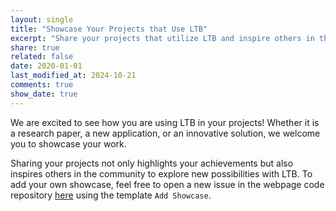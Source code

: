```yaml
---
layout: single
title: "Showcase Your Projects that Use LTB"
excerpt: "Share your projects that utilize LTB and inspire others in the community."
share: true
related: false
date: 2020-01-01
last_modified_at: 2024-10-21
comments: true
show_date: true
---
```


We are excited to see how you are using LTB in your projects!
Whether it is a research paper, a new application, or an innovative solution, we welcome you to showcase your work.

Sharing your projects not only highlights your achievements but also inspires others in the community to explore new possibilities with LTB.
To add your own showcase, feel free to open a new issue in the webpage code repository [here](https://github.com/CURENT/curent.github.io/issues) using the template `Add Showcase`.

